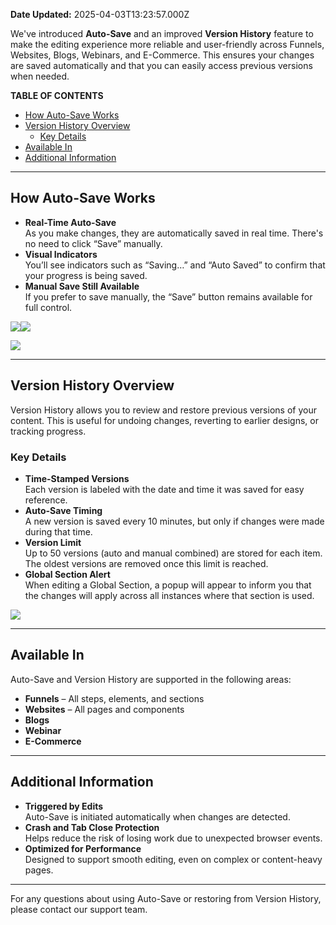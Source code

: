 **Date Updated:** 2025-04-03T13:23:57.000Z

We've introduced **Auto-Save** and an improved **Version History** feature to make the editing experience more reliable and user-friendly across Funnels, Websites, Blogs, Webinars, and E-Commerce. This ensures your changes are saved automatically and that you can easily access previous versions when needed.

  
**TABLE OF CONTENTS**

* [How Auto-Save Works](#How-Auto-Save-Works)
* [Version History Overview](#Version-History-Overview)  
   * [Key Details](#Key-Details)
* [Available In](#Available-In)
* [Additional Information](#Additional-Information)

---

## How Auto-Save Works

* **Real-Time Auto-Save**  
As you make changes, they are automatically saved in real time. There's no need to click “Save” manually.
* **Visual Indicators**  
You’ll see indicators such as “Saving…” and “Auto Saved” to confirm that your progress is being saved.
* **Manual Save Still Available**  
If you prefer to save manually, the “Save” button remains available for full control.
  
  
![](https://s3.amazonaws.com/cdn.freshdesk.com/data/helpdesk/attachments/production/155044446834/original/F4_IwL1G4OUA0k39GzVh3hOJhiVkoCG1Tw.png?1743666429)![](https://s3.amazonaws.com/cdn.freshdesk.com/data/helpdesk/attachments/production/155044447322/original/iabxLZNjFqE1G0g-PcFwIGFtUrVfrE6X4g.png?1743666638)

  
![](https://s3.amazonaws.com/cdn.freshdesk.com/data/helpdesk/attachments/production/155044447381/original/2T2v7u3WK_lkemeVneyY_n14KJDMEfSvZA.png?1743666681)  

---

## Version History Overview

Version History allows you to review and restore previous versions of your content. This is useful for undoing changes, reverting to earlier designs, or tracking progress.

### Key Details

* **Time-Stamped Versions**  
Each version is labeled with the date and time it was saved for easy reference.
* **Auto-Save Timing**  
A new version is saved every 10 minutes, but only if changes were made during that time.
* **Version Limit**  
Up to 50 versions (auto and manual combined) are stored for each item. The oldest versions are removed once this limit is reached.
* **Global Section Alert**  
When editing a Global Section, a popup will appear to inform you that the changes will apply across all instances where that section is used.

  
![](https://s3.amazonaws.com/cdn.freshdesk.com/data/helpdesk/attachments/production/155044447474/original/qF3QQyAgMlB8WCXZM5xISDI2C-3OGDREPA.png?1743666767)

  
---

## Available In

Auto-Save and Version History are supported in the following areas:

* **Funnels** – All steps, elements, and sections
* **Websites** – All pages and components
* **Blogs**
* **Webinar**
* **E-Commerce**

---

## Additional Information

* **Triggered by Edits**  
Auto-Save is initiated automatically when changes are detected.
* **Crash and Tab Close Protection**  
Helps reduce the risk of losing work due to unexpected browser events.
* **Optimized for Performance**  
Designed to support smooth editing, even on complex or content-heavy pages.

---

For any questions about using Auto-Save or restoring from Version History, please contact our support team.